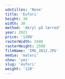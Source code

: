 ```yaml
---
udstilles: 'None'
title: 'Eufori'
height: 30
width: 30
method: 'Akryl på lærred'
year: 2021
price: '1200'
rasterWidth: 2440
rasterHeight: 2508
fileName: 'IMG_2812.JPG'
medie: 'maleri'
show: 'yes'
slug: 'eufori'
weight: '120'
---
```


